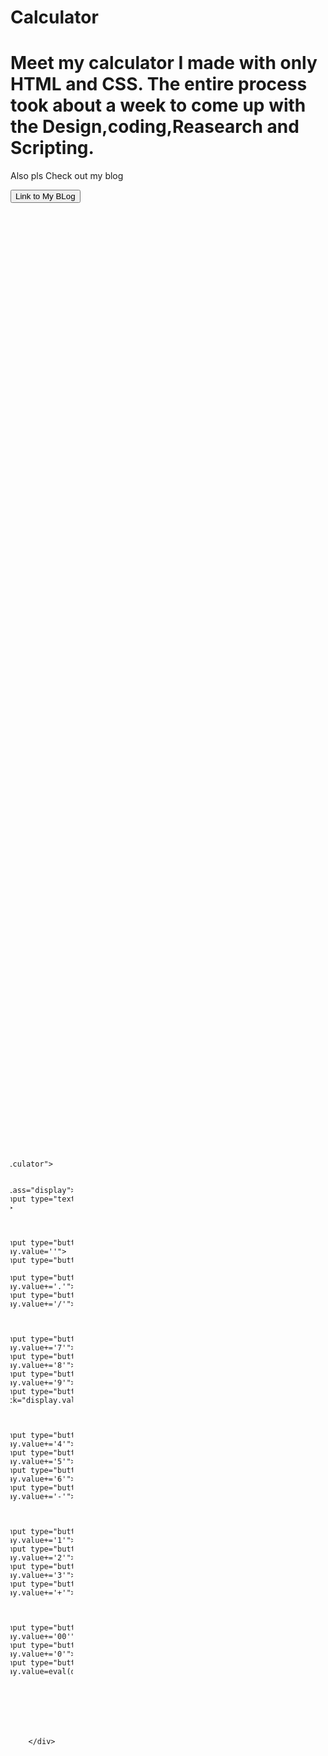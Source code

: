 # Calculator
#  Meet my calculator I made with only HTML and CSS. The entire process took about a week to come up with the Design,coding,Reasearch and Scripting.
<html>
 <p>Also pls Check out my blog</p>
  <a href="journeyofcod.blogspot.com">
    <button id="bingo" medium="">Link to My BLog </button>
  </a> 
<head>
    <meta charset="UTF-8">
    <meta name="viewport" content="width=device-width, initial-scale=1.0">
    <title>Calculator</title>
    <link rel="stylesheet" href="index.css">
    
</head>
<body>
    
</body>
<div class="container">
    
    <div class="calculator">
        <form>
            
            <div class="display">
                <input type="text" name="display">
            </div>
            
            <div>
                <input type="button" value="AC" onclick="display.value=''">
                <input type="button" value="DE">
                <input type="button" value="." onclick="display.value+='.'">
                <input type="button" value="/" onclick="display.value+='/'">

            </div>
            <div>
                <input type="button" value="7" onclick="display.value+='7'">
                <input type="button" value="8" onclick="display.value+='8'">
                <input type="button" value="9" onclick="display.value+='9'">
                <input type="button" value="*"onclick="display.value+='*'">

            </div>
            <div>
                <input type="button" value="4" onclick="display.value+='4'">
                <input type="button" value="5" onclick="display.value+='5'">
                <input type="button" value="6" onclick="display.value+='6'">
                <input type="button" value="-" onclick="display.value+='-'">

            </div>
            <div>
                <input type="button" value="1" onclick="display.value+='1'">
                <input type="button" value="2" onclick="display.value+='2'">
                <input type="button" value="3" onclick="display.value+='3'">
                <input type="button" value="+" onclick="display.value+='+'">

            </div>
            <div>
                <input type="button" value="00" onclick="display.value+='00'">
                <input type="button" value="0" onclick="display.value+='0'">
                <input type="button" value="=" onclick="display.value=eval(display.value)" class="equal">

            </div>
      
        </form>

<style>
 .container{
    flex-direction: column;
    overflow: hidden;
    justify-content: center;
    display: flex;
    align-items: center;
    width: 100;
    height: 100vh;



}
.calculator{
    background-color: #16141d;
    padding: 20px;
    border-radius: 10px;
}
.calculator form input{
border: 0;
outline: 0;
width: 60px;
height: 60px;
border-radius: 10px;
background: #24212e;
font-size: 20px;
color: #ffff;
cursor: pointer;
margin: 10px;
}
form .display{
display: flex;
justify-content: flex-end;
margin: 20px 0;
color: #312d3f;
}
form .display input{
text-align: right;
flex: 1;
font-size: 45px;
box-shadow: none;

}
form input.equal{
    width: 145px;
    
 }

</style>




    </div>
</div>
<script>
    window.alert("lets calculate")
</script>
</html>
 
</html>
